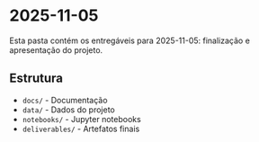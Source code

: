 # 2025-11-05
Esta pasta contém os entregáveis para 2025-11-05: finalização e apresentação do projeto.

## Estrutura
- `docs/` - Documentação
- `data/` - Dados do projeto
- `notebooks/` - Jupyter notebooks
- `deliverables/` - Artefatos finais